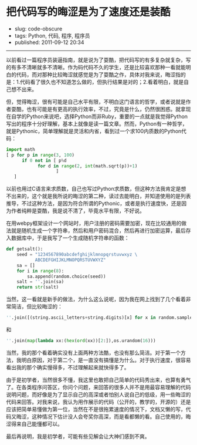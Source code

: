 # 把代码写的晦涩是为了速度还是装酷

- slug: code-obscure
- tags: Python, 代码, 程序, 程序员
- published: 2011-09-12 20:34

----------

以前看过一篇程序员装逼指南，就是说为了耍酷，把代码写的有多复杂就复杂，写的有多不清晰就多不清晰。作为码代码不久的学生，还是比较喜欢那种一看就能明白的代码，而对那种比较晦涩就感觉是为了耍酷之作，具体对我来说，晦涩指的是：1.代码看了很久也不知道怎么做的，但执行结果是对的；2.看着明白，就是自己想不出来。

但，觉得晦涩，很有可能是自己水平有限，不明白这门语言的哲学，或者说就是作者耍酷，也有可能是有更高的执行效率，不过，究竟是什么，仍然很困惑。就拿现在自学的Python来说吧，选择Python而非Ruby，重要的一点就是我觉得Python写出的程序十分好理解，基本上就像是读一篇文章。然而，Python有一种哲学，就是Pythonic，简单理解就是灵活和内省，看到过一个求100内质数的Python代码：

```python
import math
[ p for p in range(3, 100)
      if 0 not in [ p%d
            for d in range(2, int(math.sqrt(p))+1)
                   ]
   ]
```

以前也用过C语言来求质数，自己也写过Python求质数，但这种方法我肯定是想不出来的，这个就是我所说的晦涩的第二种，读过去能明白，并知道使用的是列表推导，不过这种方法，是因为符合所谓的Pythonic，或者是执行速度快，还是因为作者纯粹是耍酷，我是说不清了，毕竟水平有限，不好说。

在用webpy框架设计一个网站时，用户注册的密码需要加密，现在比较通用的做法就是随机生成一个字符串，然后和用户密码混合，然后再进行加密运算，最后存入数据库中，于是我写了一个生成随机字符串的函数：

```python
def getsalt():
    seed = "1234567890abcdefghijklmnopqrstuvwxyz \
           ABCDEFGHIJKLMNOPQRSTUVWXYZ"
    sa = []
    for i in range(8):
        sa.append(random.choice(seed))
    salt = ''.join(sa)
    return str(salt)
```

当然，这一看就是新手的做法，为什么这么说呢，因为我在网上找到了几个看着非常简洁，但比较晦涩的：

```python
''.join([(string.ascii_letters+string.digits)[x] for x in random.sample(range(0,62),8)])
```
和

```python
''.join(map(lambda xx:(hex(ord(xx))[2:]),os.urandom(16)))
```

当然，我的那个看着确实没有上面两种方法酷，也没有那么简洁。对于第一个方法，我明白原因，对于第二个，是一直没有搞懂是为什么。对于执行速度，很容易看出我的那个确实慢得多，不过理解起来就快得多了。

由于是初学者，当然很多不懂，我这里也敢把自己简单的代码秀出来，也算有勇气了。在各类程序问答区，你问个问题，来回答的很多人并不是用最容易理解的代码说明问题，而好像是为了显示自己的高深或者怕别人说自己的低级，用一些晦涩的代码来回答。对我来说，我认为用作展示的代码（公开的，教学的，开源的）还是应该把简单易懂做为第一位，当然在不是很拖累速度的情况下，文档又懒的写，代码又晦涩，这种情况下估计没人会夸奖你高深，而是看都懒的看。自己使用的，晦涩得来自己能懂都可以。

最后再说明，我是初学者，可能有些见解会让大神们感到不爽。